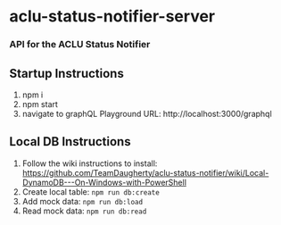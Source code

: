 # aclu-status-notifier-server

### API for the ACLU Status Notifier

## Startup Instructions

1. npm i
2. npm start
3. navigate to graphQL Playground URL: http://localhost:3000/graphql

## Local DB Instructions

1. Follow the wiki instructions to install: https://github.com/TeamDaugherty/aclu-status-notifier/wiki/Local-DynamoDB---On-Windows-with-PowerShell
2. Create local table: `npm run db:create`
3. Add mock data: `npm run db:load`
4. Read mock data: `npm run db:read`
